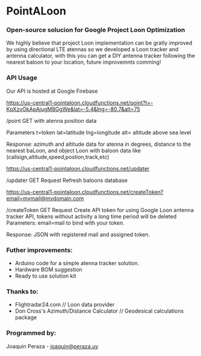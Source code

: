 # PointALoon


### Open-source solucion for Google Project Loon Optimization
We highly believe that project Loon implementation can be gratly improved by using directional LTE atennas so we developed a Loon tracker and antenna calculator, with this you can get a DIY antenna tracker following the nearest baloon to your location, future improvemnts comming!

### API Usage
Our API is hosted at Google Firebase

https://us-central1-pointaloon.cloudfunctions.net/point?t=-KpXzvOkApAjugM8GgWe&lat=-5.4&lng=-80.7&alt=75

/point
GET with atenna position data

Parameters
t=token
lat=latitude
lng=longitude
alt= altitude above sea level

Response: azimuth and altitude data for atenna in degrees, distance to the nearest baLoon, and object Loon with baloon data like (callsign,altitude,speed,postion,track,etc)

https://us-central1-pointaloon.cloudfunctions.net/updater

/updater GET Request 
Refresh baloons database

https://us-central1-pointaloon.cloudfunctions.net/createToken?email=mymail@mydomain.com

/createToken GET Request 
Create API token for using Google Loon antenna tracker API, tokens without activity a long time period will be deleted
Parameters:
email=mail to bind with your token.

Response: JSON with registered mail and assigned token.

### Futher improvements:
- Arduino code for a simple atenna tracker solution.
- Hardware BOM suggestion
- Ready to use solution kit


### Thanks to:
- Flightradar24.com // Loon data provider
- Don Cross's Azimuth/Distance Calculator // Geodesical calculations package

### Programmed by:
Joaquin Peraza - joaquin@peraza.uy


